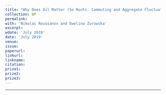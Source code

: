 ```yaml
---
title: "Why Does Oil Matter (So Much): Commuting and Aggregate Fluctuations"
collection: WP
permalink: 
with: 'Nikolai Roussanov and Ewelina Zurowska'
excerpt: 
wdate: 'July 2019'
date: 'July 2019'
venue: 
issue:
paperurl: 
linkurl:
linkname:
citation: 
prize1: 
prize2: 
prize3: 
---
```


---
